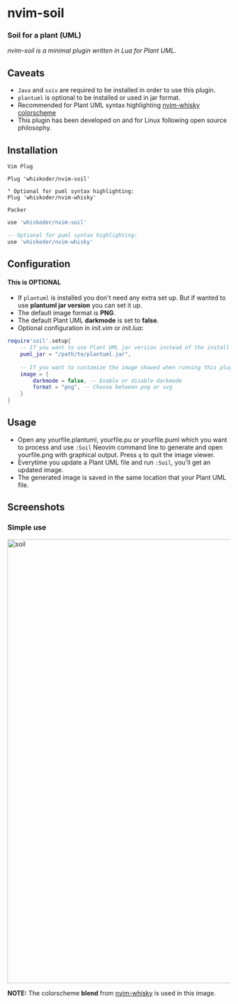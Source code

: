 # nvim-soil
### Soil for a plant (UML)
*nvim-soil is a minimal plugin written in Lua for Plant UML.*

## Caveats
- `Java` and `sxiv` are required to be installed in order to use this plugin.
- `plantuml` is optional to be installed or used in jar format.
- Recommended for Plant UML syntax highlighting [nvim-whisky colorscheme](https://github.com/whiskoder/nvim-whisky)
- This plugin has been developed on and for Linux following open source philosophy.

## Installation
`Vim Plug`
```vim
Plug 'whiskoder/nvim-soil'

" Optional for puml syntax highlighting:
Plug 'whiskoder/nvim-whisky'
```
`Packer`
```lua
use 'whiskoder/nvim-soil'

-- Optional for puml syntax highlighting:
use 'whiskoder/nvim-whisky'
```

## Configuration
#### This is OPTIONAL
- If `plantuml` is installed you don't need any extra set up. But if wanted to use **plantuml jar version** you can set it up.
- The default image format is **PNG**. 
- The default Plant UML **darkmode** is set to **false**. 
- Optional configuration in *init.vim* or *init.lua*:
```lua
require'soil'.setup{ 
    -- If you want to use Plant UML jar version instead of the install version
    puml_jar = "/path/to/plantuml.jar",
    
    -- If you want to customize the image showed when running this plugin
    image = {
        darkmode = false, -- Enable or disable darkmode 
        format = "png", -- Choose between png or svg
    }
}
```

## Usage
- Open any yourfile.plantuml, yourfile.pu or yourfile.puml which you want to process and use `:Soil` Neovim command line to generate and open yourfile.png with graphical output. Press `q` to quit the image viewer.
- Everytime you update a Plant UML file and run `:Soil`, you'll get an updated image.
- The generated image is saved in the same location that your Plant UML file.

## Screenshots
### Simple use

<img src="https://github.com/whiskoder/img/blob/master/nvim-soil/soil2.gif?raw=true" alt="soil" style="width:1000px;"/>

**NOTE:** The colorscheme **blend** from [nvim-whisky](https://github.com/whiskoder/nvim-whisky) is used in this image.
